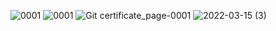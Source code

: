 ![0001](https://user-images.githubusercontent.com/101311812/158323205-929e352f-bdf7-4993-b95f-28302375a29c.jpg)
![0001](https://user-images.githubusercontent.com/101311812/158323310-c2c25734-0c87-42dc-bfbd-e538a39a1b28.jpg)
![Git certificate_page-0001](https://user-images.githubusercontent.com/101311812/158329591-2b2028d9-24a4-4878-87f3-238131466665.jpg)
![2022-03-15 (3)](https://user-images.githubusercontent.com/101311812/158329833-46be8eeb-e6fd-47a2-9536-e2939526b634.png)
